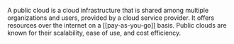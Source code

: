 A public cloud is a cloud infrastructure that is shared among multiple organizations and users, provided by a cloud service provider. It offers resources over the internet on a [[pay-as-you-go]] basis. Public clouds are known for their scalability, ease of use, and cost efficiency.